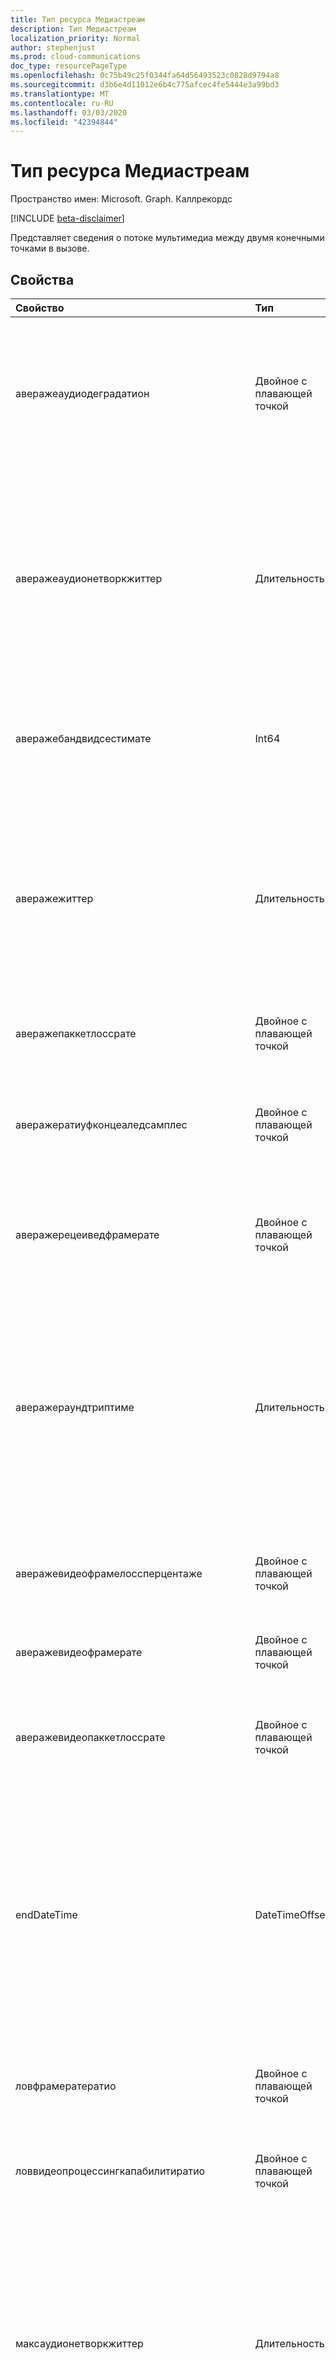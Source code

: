 ```yaml
---
title: Тип ресурса Медиастреам
description: Тип Медиастреам
localization_priority: Normal
author: stephenjust
ms.prod: cloud-communications
doc_type: resourcePageType
ms.openlocfilehash: 0c75b49c25f0344fa64d56493523c0828d9794a8
ms.sourcegitcommit: d3b6e4d11012e6b4c775afcec4fe5444e3a99bd3
ms.translationtype: MT
ms.contentlocale: ru-RU
ms.lasthandoff: 03/03/2020
ms.locfileid: "42394844"
---
```

# <a name="mediastream-resource-type"></a>Тип ресурса Медиастреам

Пространство имен: Microsoft. Graph. Каллрекордс

[!INCLUDE [beta-disclaimer](../../includes/beta-disclaimer.md)]

Представляет сведения о потоке мультимедиа между двумя конечными точками в вызове.

## <a name="properties"></a>Свойства

| Свойство     | Тип        | Описание |
|:-------------|:------------|:------------|
|аверажеаудиодеградатион|Двойное с плавающей точкой|Средняя сеть среднее снижение качества потока для потока. Показывает степень влияния потери и колебаний сети на качество полученного звука.|
|аверажеаудионетворкжиттер|Длительность|Средняя колебание для потока, вычисленное, как указано в [RFC 3550][], обозначено в формате [ISO 8601][] . Например, 1 секунда обозначается `'PT1S'`как значение, где "P" — это обозначение времени, а "— это второй указатель.|
|аверажебандвидсестимате|Int64|Средняя оценка доступной пропускной способности между двумя конечными точками в битах в секунду.|
|аверажежиттер|Длительность|Средняя колебание для потока, вычисленное, как указано в [RFC 3550][], обозначено в формате [ISO 8601][] . Например, 1 секунда обозначается `'PT1S'`как значение, где "P" — это обозначение времени, а "— это второй указатель.|
|аверажепаккетлоссрате|Двойное с плавающей точкой|Средняя скорость потери пакетов для потока.|
|аверажератиуфконцеаледсамплес|Двойное с плавающей точкой|Доля количества звуковых кадров с примерами, созданными с помощью скрытия от потери пакетов, к общему количеству звуковых кадров.|
|аверажерецеиведфрамерате|Двойное с плавающей точкой|Среднее число кадров в секунду, принимаемых для всех видеопотоков, вычисленное за период сеанса.|
|аверажераундтриптиме|Длительность|Среднее время кругового пути распространения сети, вычисленное согласно [спецификации RFC 3550][], обозначенное в формате [ISO 8601][] . Например, 1 секунда обозначается `'PT1S'`как значение, где "P" — это обозначение времени, а "— это второй указатель.|
|аверажевидеофрамелоссперцентаже|Двойное с плавающей точкой|Средний процент потерянных видеокадров, отображаемых для пользователя.|
|аверажевидеофрамерате|Двойное с плавающей точкой|Среднее число кадров в секунду, принимаемых для видеопотока, вычисленное за период сеанса.|
|аверажевидеопаккетлоссрате|Двойное с плавающей точкой|Средняя доля потерянных пакетов, как указано в [RFC 3550][], вычисленная за время сеанса.|
|endDateTime|DateTimeOffset|Время в формате UTC при завершении потока. Тип DateTimeOffset представляет сведения о дате и времени с использованием формата ISO 8601 и всегда указывает время в формате UTC. Например, значение полуночи 1 января 2014 г. в формате UTC выглядит так: `'2014-01-01T00:00:00Z'`.|
|ловфрамератератио|Двойное с плавающей точкой|Доля звонка, когда частота кадров составляет менее 7,5 кадров в секунду.|
|ловвидеопроцессингкапабилитиратио|Двойное с плавающей точкой|Доля вызова, который работает на клиенте менее чем 70% от ожидаемой возможности обработки видео.|
|максаудионетворкжиттер|Длительность|Максимальное количество колебаний звуковой сети, вычисленное для каждого из 20-секундных окон во время сеанса, обозначенные в формате [ISO 8601][] . Например, 1 секунда обозначается `'PT1S'`как значение, где "P" — это обозначение времени, а "— это второй указатель.|
|максжиттер|Длительность|Максимальный колебаний для потока, вычисленный как указано в RFC 3550, обозначено в формате [ISO 8601][] . Например, 1 секунда обозначается `'PT1S'`как значение, где "P" — это обозначение времени, а "— это второй указатель.|
|макспаккетлоссрате|Двойное с плавающей точкой|Максимальная скорость потери пакетов для потока.|
|максратиуфконцеаледсамплес|Двойное с плавающей точкой|Максимальное соотношение пакетов, скрытые средством для воспроизведения.|
|максраундтриптиме|Длительность|Максимальное время приема-передачи по сети, вычисленное в соответствии с [RFC 3550][], обозначено в формате [ISO 8601][] . Например, 1 секунда обозначается `'PT1S'`как значение, где "P" — это обозначение времени, а "— это второй указатель.|
|паккетутилизатион|Int64|Число пакетов для потока.|
|постфорвардерроркорректионпаккетлоссрате|Двойное с плавающей точкой|Скорость потери пакетов после применения FEC для всех видеопотоков и кодеков.|
|startDateTime|DateTimeOffset|Время в формате UTC при запуске потока. Тип DateTimeOffset представляет сведения о дате и времени с использованием формата ISO 8601 и всегда указывает время в формате UTC. Например, значение полуночи 1 января 2014 г. в формате UTC выглядит так: `'2014-01-01T00:00:00Z'`.|
|стреамдиректион|String|Указывает направление потока мультимедиа. Возможные значения: `callerToCallee`, `calleeToCaller`.|
|стреамид|String|Уникальный идентификатор для потока.|
|васмедиабипассед|Логический|Имеет значение true, если поток мультимедиа обходит сервер-посредник и выполняет прямую связь между клиентом и PSTN Gateway/УАТС, в противном случае false.|


## <a name="json-representation"></a>Представление JSON

Ниже указано представление ресурса в формате JSON.

<!-- {
  "blockType": "resource",
  "optionalProperties": [

  ],
  "@odata.type": "microsoft.graph.callRecords.mediaStream",
  "baseType": null
}-->

```json
{
  "averageAudioDegradation": "Double",
  "averageAudioNetworkJitter": "String (duration)",
  "averageBandwidthEstimate": 1024,
  "averageJitter": "String (duration)",
  "averagePacketLossRate": "Double",
  "averageRatioOfConcealedSamples": "Double",
  "averageReceivedFrameRate": "Double",
  "averageRoundTripTime": "String (duration)",
  "averageVideoFrameLossPercentage": "Double",
  "averageVideoFrameRate": "Double",
  "averageVideoPacketLossRate": "Double",
  "endDateTime": "String (timestamp)",
  "lowFrameRateRatio": "Double",
  "lowVideoProcessingCapabilityRatio": "Double",
  "maxAudioNetworkJitter": "String (duration)",
  "maxJitter": "String (duration)",
  "maxPacketLossRate": "Double",
  "maxRatioOfConcealedSamples": "Double",
  "maxRoundTripTime": "String (duration)",
  "packetUtilization": 1024,
  "postForwardErrorCorrectionPacketLossRate": "Double",
  "startDateTime": "String (timestamp)",
  "streamDirection": "String",
  "streamId": "String",
  "wasMediaBypassed": true
}
```

[ISO 8601]: https://www.iso.org/iso/iso8601
[RFC 3550]: https://tools.ietf.org/html/rfc3550

<!-- uuid: 16cd6b66-4b1a-43a1-adaf-3a886856ed98
2019-02-04 14:57:30 UTC -->
<!-- {
  "type": "#page.annotation",
  "description": "mediaStream resource",
  "keywords": "",
  "section": "documentation",
  "tocPath": ""
}-->